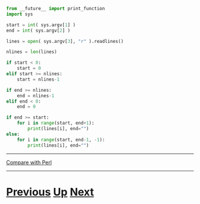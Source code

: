 ---
---

```python
from __future__ import print_function
import sys

start = int( sys.argv[1] )
end = int( sys.argv[2] )

lines = open( sys.argv[3], "r" ).readlines()

nlines = len(lines)

if start < 0:
    start = 0
elif start >= nlines:
    start = nlines-1

if end >= nlines:
    end = nlines-1
elif end < 0:
    end = 0

if end >= start:
    for i in range(start, end+1):
        print(lines[i], end="")
else:
    for i in range(start, end-1, -1):
        print(lines[i], end="")
```

***

[Compare with Perl](../beginning_perl/files_body.md)

***

# [Previous](files.md) [Up](README.md) [Next](files.md)
